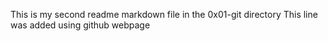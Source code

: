 This is my second readme markdown file in the 0x01-git directory
This line was added using github webpage
